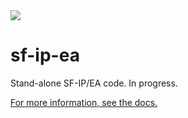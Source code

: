 
<img src = "https://travis-ci.com/shannonhouck/sf-ip-ea.svg?token=yXoAYb1Qe6BWq8AUXzXG&branch=master">

# sf-ip-ea
Stand-alone SF-IP/EA code. In progress.

<a href="https://shannonhouck.github.io/sf-ip-ea/build/index.html">For more information, see the docs.</a>

